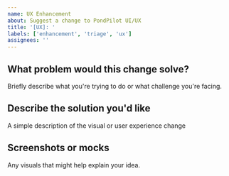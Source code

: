 ```yaml
---
name: UX Enhancement
about: Suggest a change to PondPilot UI/UX
title: '[UX]: '
labels: ['enhancement', 'triage', 'ux']
assignees: ''
---
```


## What problem would this change solve?

Briefly describe what you're trying to do or what challenge you're facing.

## Describe the solution you'd like

A simple description of the visual or user experience change

## Screenshots or mocks

Any visuals that might help explain your idea.
